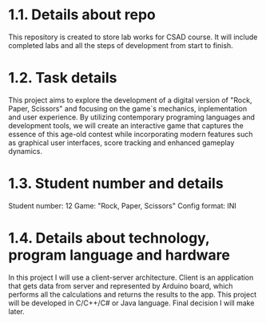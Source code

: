 # 1.1. Details about repo
This repository is created to store lab works for CSAD course. It will include completed labs and all the steps of development from start to finish.
# 1.2. Task details
This project aims to explore the development of a digital version of "Rock, Paper, Scissors" and focusing on the game`s mechanics, inplementation and user experience. By utilizing contemporary programing languages and development tools, we will create an interactive game that captures the essence of this age-old contest while incorporating modern features such as graphical user interfaces, score tracking and enhanced gameplay dynamics.
# 1.3. Student number and details
Student number: 12
Game: "Rock, Paper, Scissors"
Config format: INI
# 1.4. Details about technology, program language and hardware
In this project I will use a client-server architecture. Client is an application that gets data from server and represented by Arduino board, which performs all the calculations and returns the results to the app. This project will be developed in C/C++/C# or Java language. Final decision I will make later.
